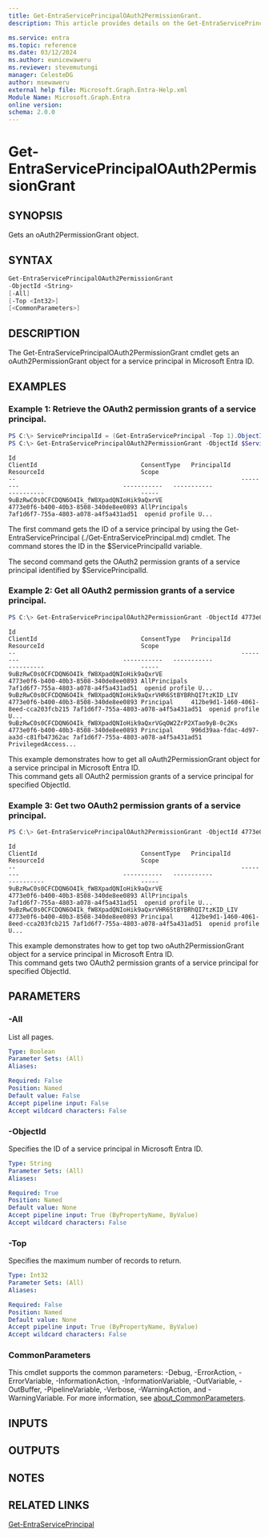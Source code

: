 ```yaml
---
title: Get-EntraServicePrincipalOAuth2PermissionGrant.
description: This article provides details on the Get-EntraServicePrincipalOAuth2PermissionGrant command.

ms.service: entra
ms.topic: reference
ms.date: 03/12/2024
ms.author: eunicewaweru
ms.reviewer: stevemutungi
manager: CelesteDG
author: msewaweru
external help file: Microsoft.Graph.Entra-Help.xml
Module Name: Microsoft.Graph.Entra
online version:
schema: 2.0.0
---
```


# Get-EntraServicePrincipalOAuth2PermissionGrant

## SYNOPSIS
Gets an oAuth2PermissionGrant object.

## SYNTAX

```powershell
Get-EntraServicePrincipalOAuth2PermissionGrant
-ObjectId <String>
[-All]
[-Top <Int32>]
[<CommonParameters>]
```

## DESCRIPTION
The Get-EntraServicePrincipalOAuth2PermissionGrant cmdlet gets an oAuth2PermissionGrant object for a service principal in Microsoft Entra ID.

## EXAMPLES

### Example 1: Retrieve the OAuth2 permission grants of a service principal.

```powershell
PS C:\> ServicePrincipalId = (Get-EntraServicePrincipal -Top 1).ObjectId
PS C:\> Get-EntraServicePrincipalOAuth2PermissionGrant -ObjectId $ServicePrincipalId
```
```output
Id                                                               ClientId                             ConsentType   PrincipalId                          ResourceId                           Scope
--                                                               --------                             -----------   -----------                          ----------                           -----
9uBzRwC0s0CFCDQN6O4Ik_fW8XpadQNIoHik9aQxrVE                      4773e0f6-b400-40b3-8508-340de8ee0893 AllPrincipals                                      7af1d6f7-755a-4803-a078-a4f5a431ad51  openid profile U...
```

The first command gets the ID of a service principal by using the Get-EntraServicePrincipal (./Get-EntraServicePrincipal.md) cmdlet. 
The command stores the ID in the $ServicePrincipalId variable.

The second command gets the OAuth2 permission grants of a service principal identified by $ServicePrincipalId.

### Example 2: Get all OAuth2 permission grants of a service principal.
```powershell
PS C:\> Get-EntraServicePrincipalOAuth2PermissionGrant -ObjectId 4773e0f6-b400-40b3-8508-340de8ee0893 -All 
```
```output
Id                                                               ClientId                             ConsentType   PrincipalId                          ResourceId                           Scope
--                                                               --------                             -----------   -----------                          ----------                           -----
9uBzRwC0s0CFCDQN6O4Ik_fW8XpadQNIoHik9aQxrVE                      4773e0f6-b400-40b3-8508-340de8ee0893 AllPrincipals                                      7af1d6f7-755a-4803-a078-a4f5a431ad51  openid profile U...
9uBzRwC0s0CFCDQN6O4Ik_fW8XpadQNIoHik9aQxrVHR6StBYBRhQI7tzKID_LIV 4773e0f6-b400-40b3-8508-340de8ee0893 Principal     412be9d1-1460-4061-8eed-cca203fcb215 7af1d6f7-755a-4803-a078-a4f5a431ad51  openid profile U...
9uBzRwC0s0CFCDQN6O4Ik_fW8XpadQNIoHik9aQxrVGqOW2ZrP2XTao9yB-0c2Ks 4773e0f6-b400-40b3-8508-340de8ee0893 Principal     996d39aa-fdac-4d97-aa3d-c81fb47362ac 7af1d6f7-755a-4803-a078-a4f5a431ad51  PrivilegedAccess...
```

This example demonstrates how to get all oAuth2PermissionGrant object for a service principal in Microsoft Entra ID.  
This command gets all OAuth2 permission grants of a service principal for specified ObjectId.

### Example 3: Get two OAuth2 permission grants of a service principal.

```powershell
PS C:\> Get-EntraServicePrincipalOAuth2PermissionGrant -ObjectId 4773e0f6-b400-40b3-8508-340de8ee0893 -Top 2
```
```output
Id                                                               ClientId                             ConsentType   PrincipalId                          ResourceId                           Scope
--                                                               --------                             -----------   -----------                          ----------                           -----
9uBzRwC0s0CFCDQN6O4Ik_fW8XpadQNIoHik9aQxrVE                      4773e0f6-b400-40b3-8508-340de8ee0893 AllPrincipals                                      7af1d6f7-755a-4803-a078-a4f5a431ad51  openid profile U...
9uBzRwC0s0CFCDQN6O4Ik_fW8XpadQNIoHik9aQxrVHR6StBYBRhQI7tzKID_LIV 4773e0f6-b400-40b3-8508-340de8ee0893 Principal     412be9d1-1460-4061-8eed-cca203fcb215 7af1d6f7-755a-4803-a078-a4f5a431ad51  openid profile U...
```

This example demonstrates how to get top two oAuth2PermissionGrant object for a service principal in Microsoft Entra ID.  
This command gets two OAuth2 permission grants of a service principal for specified ObjectId.

## PARAMETERS

### -All
List all pages.

```yaml
Type: Boolean
Parameter Sets: (All)
Aliases:

Required: False
Position: Named
Default value: False
Accept pipeline input: False
Accept wildcard characters: False
```

### -ObjectId
Specifies the ID of a service principal in Microsoft Entra ID.

```yaml
Type: String
Parameter Sets: (All)
Aliases:

Required: True
Position: Named
Default value: None
Accept pipeline input: True (ByPropertyName, ByValue)
Accept wildcard characters: False
```

### -Top
Specifies the maximum number of records to return.

```yaml
Type: Int32
Parameter Sets: (All)
Aliases:

Required: False
Position: Named
Default value: None
Accept pipeline input: True (ByPropertyName, ByValue)
Accept wildcard characters: False
```

### CommonParameters
This cmdlet supports the common parameters: -Debug, -ErrorAction, -ErrorVariable, -InformationAction, -InformationVariable, -OutVariable, -OutBuffer, -PipelineVariable, -Verbose, -WarningAction, and -WarningVariable. For more information, see [about_CommonParameters](https://go.microsoft.com/fwlink/?LinkID=113216).

## INPUTS

## OUTPUTS

## NOTES

## RELATED LINKS

[Get-EntraServicePrincipal](Get-EntraServicePrincipal.md)